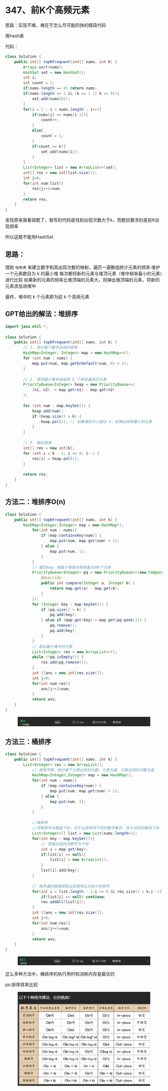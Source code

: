 # 347、前K个高频元素

思路：实现不难，难在于怎么尽可能的快的精简代码

用hash表

代码：

```java
class Solution {
    public int[] topKFrequent(int[] nums, int k) {
        Arrays.sort(nums);
        HashSet set = new HashSet();
        int i;
        int count = 1;
        if(nums.length == 0) return nums;
        if(nums.length == 1 && (k == 1 || k == 0)){
            set.add(nums[0]);
        }
        for(i = 1 ; i < nums.length ; i++){
            if(nums[i] == nums[i-1]){
                count++;
            }
            else{
                count = 1;
            }
            if(count >= k){
                set.add(nums[i]);
            }
        }
        List<Integer> list = new ArrayList<>(set);
        int[] res = new int[list.size()];
        int j=0;
        for(int num:list){
            res[j++]=num;
        }
        return res;
    }
}
```

发现原来我看错题了，我写的代码是找到出现次数大于k，而题目要求的是前K出现频率

所以这题不能用HashSet



## 思路：

借助 `哈希表` 来建立数字和其出现次数的映射，遍历一遍数组统计元素的频率 维护一个元素数目为 k 的最小堆 每次都将新的元素与堆顶元素（堆中频率最小的元素）进行比较 如果新的元素的频率比堆顶端的元素大，则弹出堆顶端的元素，将新的元素添加进堆中&#x20;

最终，堆中的 k 个元素即为前 k 个高频元素

## GPT给出的解法：堆排序

```java
import java.util.*;

class Solution {
    public int[] topKFrequent(int[] nums, int k) {
        // 1. 统计每个数字出现的频率
        HashMap<Integer, Integer> map = new HashMap<>();
        for (int num : nums) {
            map.put(num, map.getOrDefault(num, 0) + 1);
        }

        // 2. 使用最小堆来保留前 k 个频率最高的元素
        PriorityQueue<Integer> heap = new PriorityQueue<>(
            (n1, n2) -> map.get(n1) - map.get(n2)
        );

        for (int num : map.keySet()) {
            heap.add(num);
            if (heap.size() > k) {
                heap.poll(); // 如果堆的大小超过 k，则弹出频率最小的元素
            }
        }

        // 3. 输出结果
        int[] res = new int[k];
        for (int i = k - 1; i >= 0; i--) {
            res[i] = heap.poll();
        }

        return res;
    }
}
```

## 方法二：堆排序O(n)

```java
class Solution {
    public int[] topKFrequent(int[] nums, int k) {
        HashMap<Integer,Integer> map = new HashMap();
            for(int num : nums){
                if (map.containsKey(num)) {
                    map.put(num, map.get(num) + 1);
                } else {
                    map.put(num, 1);
                }
            }
            // 遍历map，用最小堆保存频率最大的k个元素
            PriorityQueue<Integer> pq = new PriorityQueue<>(new Comparator<Integer>() {
                @Override
                public int compare(Integer a, Integer b) {
                    return map.get(a) - map.get(b);
                }
            });
            for (Integer key : map.keySet()) {
                if (pq.size() < k) {
                    pq.add(key);
                } else if (map.get(key) > map.get(pq.peek())) {
                    pq.remove();
                    pq.add(key);
                }
            }
            // 取出最小堆中的元素
            List<Integer> res = new ArrayList<>();
            while (!pq.isEmpty()) {
                res.add(pq.remove());
            }
            int []ans = new int[res.size()];
            int j=0;
            for(int num:res){
                ans[j++]=num;
            }
            return ans;
    }
}
```

<figure><img src="../../.gitbook/assets/image (1) (1).png" alt=""><figcaption></figcaption></figure>

## 方法三：桶排序

```java
class Solution {
    public int[] topKFrequent(int[] nums, int k) {
        List<Integer> res = new ArrayList();
            // 使用字典，统计每个元素出现的次数，元素为键，元素出现的次数为值
            HashMap<Integer,Integer> map = new HashMap();
            for(int num : nums){
                if (map.containsKey(num)) {
                    map.put(num, map.get(num) + 1);
                } else {
                    map.put(num, 1);
                }
            }

            //桶排序
            //将频率作为数组下标，对于出现频率不同的数字集合，存入对应的数组下标
            List<Integer>[] list = new List[nums.length+1];
            for(int key : map.keySet()){
                // 获取出现的次数作为下标
                int i = map.get(key);
                if(list[i] == null){
                    list[i] = new ArrayList();
                }
                list[i].add(key);
            }

            // 倒序遍历数组获取出现顺序从大到小的排列
            for(int i = list.length - 1;i >= 0 && res.size() < k;i--){
                if(list[i] == null) continue;
                res.addAll(list[i]);
            }
            int []ans = new int[res.size()];
            int j=0;
            for(int num:res){
                ans[j++]=num;
            }
            return ans;
    }
}
```

<figure><img src="../../.gitbook/assets/image (2) (1).png" alt=""><figcaption></figcaption></figure>

这么多种方法中，桶排序的执行用时和消耗内存是最优的



ps:排序效率比较

<figure><img src="../../.gitbook/assets/image (3) (1).png" alt=""><figcaption></figcaption></figure>
